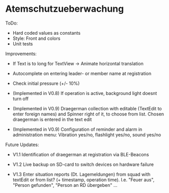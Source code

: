 # Atemschutzueberwachung

ToDo:
-   Hard coded values as constants
-   Style: Front and colors
-   Unit tests



Improvements:

- If Text is to long for TextView -> Animate horizontal translation

- Autocomplete on entering leader- or member name at registration

- Check initial pressure (+/- 10%)

- (Implemented in V0.8) If operation is active, background light doesnt turn off

- (Implemented in V0.9) Draegerman collection with editable (TextEdit to enter foreign names) and Spinner right of it, to choose from list. Chosen draegerman is entered in the text edit

- (Implemented in V0.9) Configuration of reminder and alarm in administration menu: Vibration yes/no, flashlight yes/no, sound yes/no



Future Updates:

- V1.1 Identification of draegerman at registration via BLE-Beacons

- V1.2 Live backup on SD-card to switch devices on hardware failure

- V1.3  Enter situation reports (Dt. Lagemeldungen) from squad with textEdit or from list? (+ timestamp, operation time).
            I.e. "Feuer aus", "Person gefunden", "Person an RD übergeben" ...
